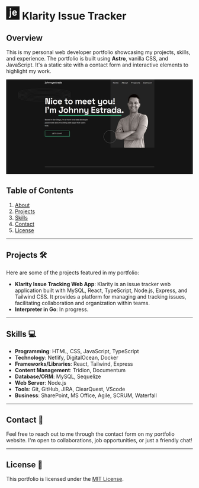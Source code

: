 # <img src="./public/favicon.svg" alt="Developer Portfolio Favicon" style="width: 36px; height: 36px;"> Klarity Issue Tracker


## Overview
This is my personal web developer portfolio showcasing my projects, skills, and experience. The portfolio is built using **Astro**, vanilla CSS, and JavaScript. It's a static site with a contact form and interactive elements to highlight my work.

![Portfolio Demo](./src//assets//images/portfolio-preview.JPG)

## Table of Contents
1. [About](#about)
2. [Projects](#projects)
3. [Skills](#skills)
4. [Contact](#contact)
5. [License](#license)

---

## Projects 🛠️
Here are some of the projects featured in my portfolio:
- **Klarity Issue Tracking Web App**: Klarity is an issue tracker web application built with MySQL, React, TypeScript, Node.js, Express, and Tailwind CSS. It provides a platform for managing and tracking issues, facilitating collaboration and organization within teams.
- **Interpreter in Go**: In progress.

---

## Skills 💻
- **Programming**: HTML, CSS, JavaScript, TypeScript
- **Technology**: Netlify, DigitalOcean, Docker
- **Frameworks/Libraries**: React, Tailwind, Express
- **Content Management**: Tridion, Documentum
- **Database/ORM**: MySQL, Sequelize
- **Web Server**: Node.js
- **Tools**: Git, GitHub, JIRA, ClearQuest, VScode
- **Business**: SharePoint, MS Office, Agile, SCRUM, Waterfall


---

## Contact 📧
Feel free to reach out to me through the contact form on my portfolio website. I'm open to collaborations, job opportunities, or just a friendly chat!

---

## License 📝
This portfolio is licensed under the [MIT License](https://mit-license.org/).
